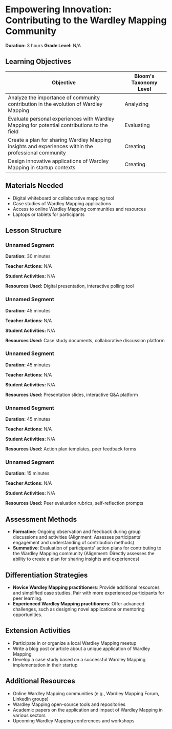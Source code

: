 # Empowering Innovation: Contributing to the Wardley Mapping Community

**Duration:** 3 hours **Grade Level:** N/A

## Learning Objectives

| Objective | Bloom's Taxonomy Level |
|-----------|-------------------------|
| Analyze the importance of community contribution in the evolution of Wardley Mapping | Analyzing |
| Evaluate personal experiences with Wardley Mapping for potential contributions to the field | Evaluating |
| Create a plan for sharing Wardley Mapping insights and experiences within the professional community | Creating |
| Design innovative applications of Wardley Mapping in startup contexts | Creating |

## Materials Needed
* Digital whiteboard or collaborative mapping tool
* Case studies of Wardley Mapping applications
* Access to online Wardley Mapping communities and resources
* Laptops or tablets for participants

## Lesson Structure
### Unnamed Segment
**Duration:** 30 minutes

**Teacher Actions:** N/A

**Student Activities:** N/A

**Resources Used:** Digital presentation, interactive polling tool

### Unnamed Segment
**Duration:** 45 minutes

**Teacher Actions:** N/A

**Student Activities:** N/A

**Resources Used:** Case study documents, collaborative discussion platform

### Unnamed Segment
**Duration:** 45 minutes

**Teacher Actions:** N/A

**Student Activities:** N/A

**Resources Used:** Presentation slides, interactive Q&A platform

### Unnamed Segment
**Duration:** 45 minutes

**Teacher Actions:** N/A

**Student Activities:** N/A

**Resources Used:** Action plan templates, peer feedback forms

### Unnamed Segment
**Duration:** 15 minutes

**Teacher Actions:** N/A

**Student Activities:** N/A

**Resources Used:** Peer evaluation rubrics, self-reflection prompts

## Assessment Methods
* **Formative**: Ongoing observation and feedback during group discussions and activities (Alignment: Assesses participants' engagement and understanding of contribution methods)
* **Summative**: Evaluation of participants' action plans for contributing to the Wardley Mapping community (Alignment: Directly assesses the ability to create a plan for sharing insights and experiences)

## Differentiation Strategies
* **Novice Wardley Mapping practitioners**: Provide additional resources and simplified case studies. Pair with more experienced participants for peer learning.
* **Experienced Wardley Mapping practitioners**: Offer advanced challenges, such as designing novel applications or mentoring opportunities.

## Extension Activities
* Participate in or organize a local Wardley Mapping meetup
* Write a blog post or article about a unique application of Wardley Mapping
* Develop a case study based on a successful Wardley Mapping implementation in their startup

## Additional Resources
* Online Wardley Mapping communities (e.g., Wardley Mapping Forum, LinkedIn groups)
* Wardley Mapping open-source tools and repositories
* Academic papers on the application and impact of Wardley Mapping in various sectors
* Upcoming Wardley Mapping conferences and workshops
